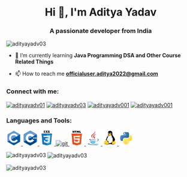 <h1 align="center">Hi 👋, I'm Aditya Yadav</h1>
<h3 align="center">A passionate developer from India</h3>

<p align="left"> <img src="https://komarev.com/ghpvc/?username=adityayadv03&label=Profile%20views&color=0e75b6&style=flat" alt="adityayadv03" /> </p>

- 🌱 I’m currently learning **Java Programming DSA and Other Course Related Things**

- 📫 How to reach me **officialuser.aditya2022@gmail.com**

<h3 align="left">Connect with me:</h3>
<p align="left">
<a href="https://instagram.com/adityayadv01" target="blank"><img align="center" src="https://raw.githubusercontent.com/rahuldkjain/github-profile-readme-generator/master/src/images/icons/Social/instagram.svg" alt="adityayadv01" height="30" width="40" /></a>
<a href="https://www.codechef.com/users/adityayadv03" target="blank"><img align="center" src="https://cdn.jsdelivr.net/npm/simple-icons@3.1.0/icons/codechef.svg" alt="adityayadv03" height="30" width="40" /></a>
<a href="https://www.hackerrank.com/adityayadv001" target="blank"><img align="center" src="https://raw.githubusercontent.com/rahuldkjain/github-profile-readme-generator/master/src/images/icons/Social/hackerrank.svg" alt="adityayadv001" height="30" width="40" /></a>
<a href="https://auth.geeksforgeeks.org/user/adityayadv001" target="blank"><img align="center" src="https://raw.githubusercontent.com/rahuldkjain/github-profile-readme-generator/master/src/images/icons/Social/geeks-for-geeks.svg" alt="adityayadv001" height="30" width="40" /></a>
</p>

<h3 align="left">Languages and Tools:</h3>
<p align="left"> <a href="https://www.cprogramming.com/" target="_blank" rel="noreferrer"> <img src="https://raw.githubusercontent.com/devicons/devicon/master/icons/c/c-original.svg" alt="c" width="40" height="40"/> </a> <a href="https://www.w3schools.com/cpp/" target="_blank" rel="noreferrer"> <img src="https://raw.githubusercontent.com/devicons/devicon/master/icons/cplusplus/cplusplus-original.svg" alt="cplusplus" width="40" height="40"/> </a> <a href="https://www.w3schools.com/css/" target="_blank" rel="noreferrer"> <img src="https://raw.githubusercontent.com/devicons/devicon/master/icons/css3/css3-original-wordmark.svg" alt="css3" width="40" height="40"/> </a> <a href="https://git-scm.com/" target="_blank" rel="noreferrer"> <img src="https://www.vectorlogo.zone/logos/git-scm/git-scm-icon.svg" alt="git" width="40" height="40"/> </a> <a href="https://www.w3.org/html/" target="_blank" rel="noreferrer"> <img src="https://raw.githubusercontent.com/devicons/devicon/master/icons/html5/html5-original-wordmark.svg" alt="html5" width="40" height="40"/> </a> <a href="https://www.java.com" target="_blank" rel="noreferrer"> <img src="https://raw.githubusercontent.com/devicons/devicon/master/icons/java/java-original.svg" alt="java" width="40" height="40"/> </a> <a href="https://www.linux.org/" target="_blank" rel="noreferrer"> <img src="https://raw.githubusercontent.com/devicons/devicon/master/icons/linux/linux-original.svg" alt="linux" width="40" height="40"/> </a> <a href="https://www.python.org" target="_blank" rel="noreferrer"> <img src="https://raw.githubusercontent.com/devicons/devicon/master/icons/python/python-original.svg" alt="python" width="40" height="40"/> </a> </p>

<p><img align="left" src="https://github-readme-stats.vercel.app/api/top-langs?username=adityayadv03&show_icons=true&locale=en&layout=compact" alt="adityayadv03" /></p>

<p>&nbsp;<img align="center" src="https://github-readme-stats.vercel.app/api?username=adityayadv03&show_icons=true&locale=en" alt="adityayadv03" /></p>

<p><img align="center" src="https://github-readme-streak-stats.herokuapp.com/?user=adityayadv03&" alt="adityayadv03" /></p>

